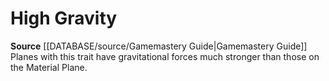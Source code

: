 ﻿---
id: '278'
name: High Gravity
rarity: Common
source: '[[DATABASE/source/Gamemastery Guide|Gamemastery Guide]]'
trait:
- High Gravity
type: Trait

---
# High Gravity

**Source** [[DATABASE/source/Gamemastery Guide|Gamemastery Guide]]
Planes with this trait have gravitational forces much stronger than those on the Material Plane.